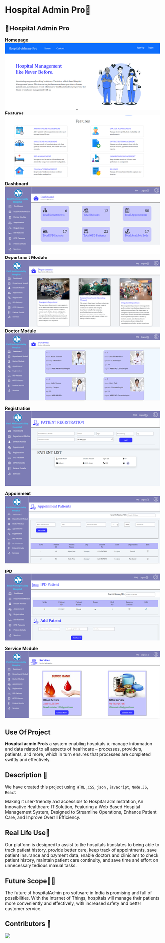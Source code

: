﻿# Hospital Admin Pro🏥

## 🏥Hospital Admin Pro
**Homepage**
<img src="./src/components/output-img/homesite.png" /><br />
**Features**
<img src="./src/components/output-img/homesite-features.png" />
**Dashboard**
<img src="./src/components/output-img/dashboard.png">
**Department Module**
<img src="./src/components/output-img/department.png">
**Doctor Module**
<img src="./src/components/output-img/doctor-module.png">

**Registration**
<img src="./src/components/output-img/registration.png">

**Appoinment**
<img src="./src/components/output-img/appoinment.png">

**IPD**
<img src="./src/components/output-img/ipd.png">

**Service Module**
<img src="./src/components/output-img/service.png">

## Use Of Project

**Hospital admin Pro**is a system enabling hospitals to manage information and data related to all aspects of healthcare – processes, providers, patients, and more, which in turn ensures that processes are completed swiftly and effectively. 

## Description 📝
We have created this project using `HTML` ,`CSS`, `json` , `javacript`, `Node.JS`, `React`

 Making it user-friendly and accessible to Hospital administration, An Innovative Healthcare IT Solution, Featuring a Web-Based Hospital Management System, Designed to Streamline Operations, Enhance Patient Care, and Improve Overall Efficiency.

## Real Life Use🎊
Our platform is designed to assist  to the hospitals translates to being able to track patient history, provide better care, keep track of appointments, save patient insurance and payment data, enable doctors and clinicians to check patient history, maintain patient care continuity, and save time and effort on unnecessary tedious manual tasks.

## Future Scope🔮✨
The future of hospitalAdmin pro software in India is promising and full of possibilities. With the Internet of Things, hospitals will manage their patients more conveniently and effectively, with increased safety and better customer service.

## Contributors 👏

<a href="https://github.com/bhartiharinkhede44/hospital-admin-pro">
  <img src="https://contrib.rocks/image?repo=bhartiharinkhede44/hospital-admin-pro" />
</a>